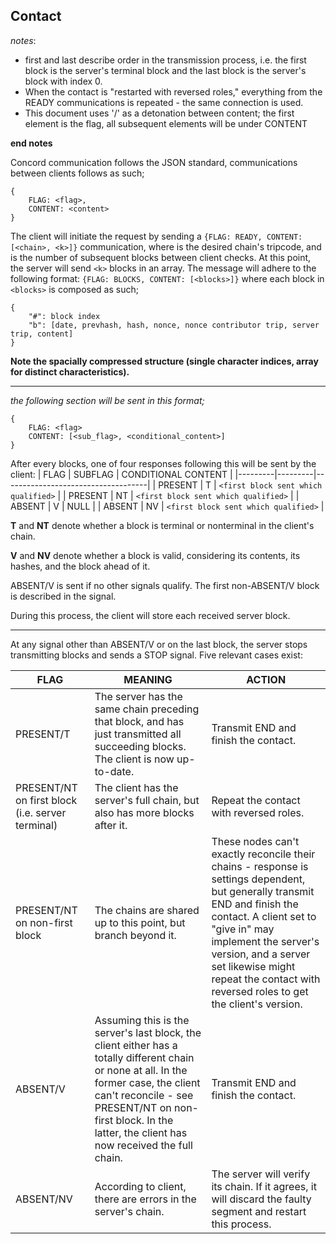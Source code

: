 ## Contact

*notes*: 
- first and last describe order in the transmission process, i.e. the first block is the server's terminal block
and the last block is the server's block with index 0.
- When the contact is "restarted with reversed roles," everything from the READY communications is repeated - the same connection is used.
- This document uses '/' as a detonation between content; the first element is the flag, all subsequent elements will be under CONTENT

**end notes**

Concord communication follows the JSON standard, communications between clients follows as such;
```
{
    FLAG: <flag>,
    CONTENT: <content>
}

```
The client will initiate the request by sending a `{FLAG: READY, CONTENT: [<chain>, <k>]}` communication, where <chain> is the desired chain's tripcode, and <k> is the number of subsequent blocks between client checks.
At this point, the server will send `<k>` blocks in an array. The message will adhere to the following format:
`{FLAG: BLOCKS, CONTENT: [<blocks>]}`
where each block in `<blocks>` is composed as such;
```
{
    "#": block index
    "b": [date, prevhash, hash, nonce, nonce contributor trip, server trip, content]
}
```

**Note the spacially compressed structure (single character indices, array for distinct characteristics).**

----

*the following section will be sent in this format;*
```
{
    FLAG: <flag>
    CONTENT: [<sub_flag>, <conditional_content>]
}
```
After every <k> blocks, one of four responses following this will be sent by the client:
| FLAG    | SUBFLAG | CONDITIONAL CONTENT                |
|---------|---------|------------------------------------|
| PRESENT | T       | `<first block sent which qualified>` |
| PRESENT | NT      | `<first block sent which qualified>` |
| ABSENT  | V       | NULL                               |
| ABSENT  | NV      | `<first block sent which qualified>` |

**T** and **NT** denote whether a block is terminal or nonterminal in the client's chain.

**V** and **NV** denote whether a block is valid, considering its contents, its hashes, and the block ahead of it.

ABSENT/V is sent if no other signals qualify. The first non-ABSENT/V block is described in the signal.

During this process, the client will store each received server block.

----

At any signal other than ABSENT/V or on the last block, the server stops transmitting blocks and sends a STOP signal. Five relevant cases exist:

| FLAG                                             | MEANING                                                                                                                                                                                                                                                  | ACTION                                                                                                                                                                                                                                                                                                  |
|--------------------------------------------------|----------------------------------------------------------------------------------------------------------------------------------------------------------------------------------------------------------------------------------------------------------|---------------------------------------------------------------------------------------------------------------------------------------------------------------------------------------------------------------------------------------------------------------------------------------------------------|
| PRESENT/T                                        | The server has the same chain preceding that block, and has just transmitted all succeeding blocks. The client is now up-to-date.                                                                                                                        | Transmit END and finish the contact.                                                                                                                                                                                                                                                                    |
| PRESENT/NT on first block (i.e. server terminal) | The client has the server's full chain, but also has more blocks after it.                                                                                                                                                                               | Repeat the contact with reversed roles.                                                                                                                                                                                                                                                                 |
| PRESENT/NT on non-first block                    | The chains are shared up to this point, but branch beyond it.                                                                                                                                                                                            | These nodes can't exactly reconcile their chains - response is settings dependent, but generally transmit END and finish the contact. A client set to "give in" may implement the server's version, and a server set likewise might repeat the contact with reversed roles to get the client's version. |
| ABSENT/V                                         | Assuming this is the server's last block, the client either has a totally different chain or none at all. In the former case, the client can't reconcile - see PRESENT/NT on non-first block. In the latter, the client has now received the full chain. | Transmit END and finish the contact.                                                                                                                                                                                                                                                                    |
| ABSENT/NV                                        | According to client, there are errors in the server's chain.                                                                                                                                                                                             | The server will verify its chain. If it agrees, it will discard the faulty segment and restart this process.                                                                                                                                                                                            |
